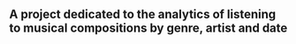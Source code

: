 ## A project dedicated to the analytics of listening to musical compositions by genre, artist and date
